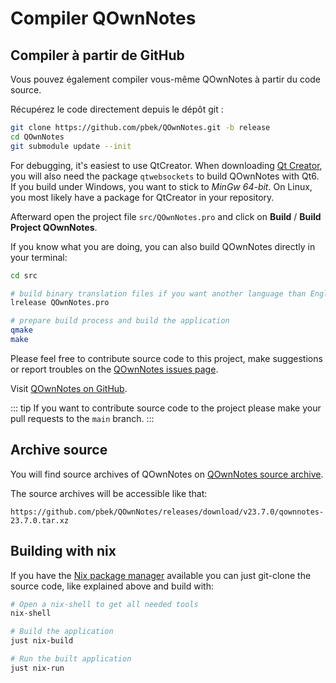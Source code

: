 # Compiler QOwnNotes

## Compiler à partir de GitHub

Vous pouvez également compiler vous-même QOwnNotes à partir du code source.

Récupérez le code directement depuis le dépôt git :

```bash
git clone https://github.com/pbek/QOwnNotes.git -b release
cd QOwnNotes
git submodule update --init
```

For debugging, it's easiest to use QtCreator. When downloading [Qt Creator](https://www.qt.io/download-qt-installer-oss), you will also need the package `qtwebsockets` to build QOwnNotes with Qt6. If you build under Windows, you want to stick to _MinGw 64-bit_. On Linux, you most likely have a package for QtCreator in your repository.

Afterward open the project file `src/QOwnNotes.pro` and click on **Build** / **Build Project QOwnNotes**.

If you know what you are doing, you can also build QOwnNotes directly in your terminal:

```bash
cd src

# build binary translation files if you want another language than English
lrelease QOwnNotes.pro

# prepare build process and build the application
qmake
make
```

Please feel free to contribute source code to this project, make suggestions or report troubles on the [QOwnNotes issues page](https://github.com/pbek/QOwnNotes/issues).

Visit [QOwnNotes on GitHub](https://github.com/pbek/QOwnNotes).

::: tip
If you want to contribute source code to the project please make your pull requests to the `main` branch.
:::

## Archive source

You will find source archives of QOwnNotes on [QOwnNotes source archive](https://github.com/pbek/QOwnNotes/releases).

The source archives will be accessible like that:

`https://github.com/pbek/QOwnNotes/releases/download/v23.7.0/qownnotes-23.7.0.tar.xz`

## Building with nix

If you have the [Nix package manager](https://nixos.org/download/) available you can just git-clone the source code, like explained above and build with:

```bash
# Open a nix-shell to get all needed tools
nix-shell

# Build the application
just nix-build

# Run the built application
just nix-run
```
